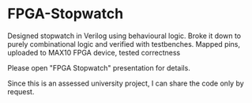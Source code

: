 # FPGA-Stopwatch
Designed stopwatch in Verilog using behavioural logic. Broke it down to purely combinational logic and verified with testbenches. Mapped pins, uploaded to MAX10 FPGA device, tested correctness

Please open "FPGA Stopwatch" presentation for details.

Since this is an assessed university project, I can share the code only by request.
